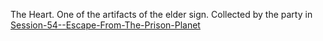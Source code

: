 The Heart.
One of the artifacts of the elder sign. Collected by the party in [Session-54--Escape-From-The-Prison-Planet](../-Session-Notes/Session-54--Escape-From-The-Prison-Planet.md)
